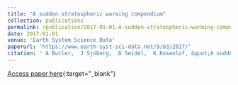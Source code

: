 ```yaml
---
title: "A sudden stratospheric warming compendium"
collection: publications
permalink: /publication/2017-01-01-A-sudden-stratospheric-warming-compendium
date: 2017-01-01
venue: 'Earth System Science Data'
paperurl: 'https://www.earth-syst-sci-data.net/9/63/2017/'
citation: ' A Butler,  J Sjoberg,  D Seidel,  K Rosenlof, &quot;A sudden stratospheric warming compendium.&quot; Earth System Science Data, 2017.'
---
```

[Access paper here](https://www.earth-syst-sci-data.net/9/63/2017/){:target="_blank"}
